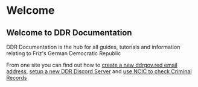 # Welcome

## Welcome to DDR Documentation

DDR Documentation is the hub for all guides, tutorials and information relating to Friz's German
Democratic Republic

From one site you can find out how to
[create a new ddrgov.red email address](/administration/email), [setup a new DDR Discord Server]()
and [use NCIC to check Criminal Records]()
